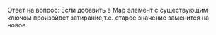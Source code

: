 Ответ на вопрос:
    Если добавить в Map элемент с существующим ключом произойдет затирание,т.е. старое значение заменится на новое.
